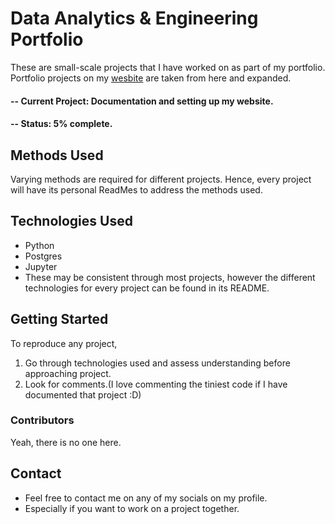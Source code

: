 # Data Analytics & Engineering Portfolio 
These are small-scale projects that I have worked on as part of my portfolio. Portfolio projects on my [wesbite](https://sites.google.com/view/spencerbbrian/about) are taken from here and expanded. 

#### -- Current Project: Documentation and setting up my website.
#### -- Status: 5% complete.

## Methods Used
Varying methods are required for different projects. Hence, every project will have its personal ReadMes to address the methods used.

## Technologies Used
* Python
* Postgres
* Jupyter 
* These may be consistent through most projects, however the different technologies for every project can be found in its README.

## Getting Started
To reproduce any project,
1. Go through technologies used and assess understanding before approaching project.
2. Look for comments.(I love commenting the tiniest code if I have documented that project :D)

### Contributors
Yeah, there is no one here.

## Contact
* Feel free to contact me on any of my socials on my profile.
* Especially if you want to work on a project together.